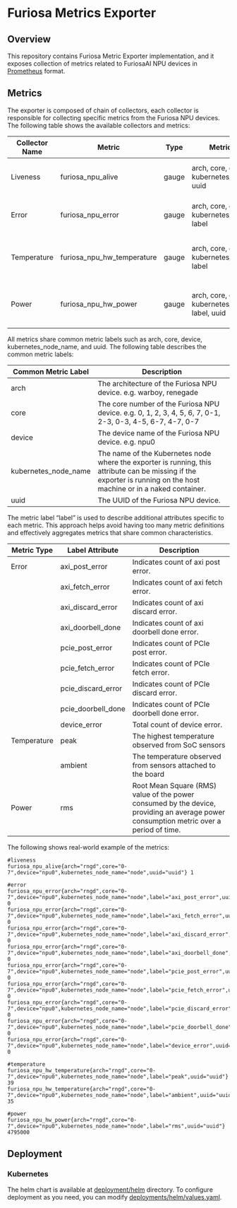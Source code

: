 # Furiosa Metrics Exporter 

## Overview
This repository contains Furiosa Metric Exporter implementation, and it exposes collection of metrics related to FuriosaAI NPU devices in [Prometheus](https://prometheus.io/) format.

## Metrics
The exporter is composed of chain of collectors, each collector is responsible for collecting specific metrics from the Furiosa NPU devices.
The following table shows the available collectors and metrics:

| Collector Name | Metric                     | Type  | Metric Labels                                               | Description                                      |
|----------------|----------------------------|-------|-------------------------------------------------------------|--------------------------------------------------|
| Liveness       | furiosa_npu_alive          | gauge | arch, core, device, uuid, kubernetes_node_name, uuid        | The liveness of the Furiosa NPU device.          |
| Error          | furiosa_npu_error          | gauge | arch, core, device, uuid, kubernetes_node_name, label       | The error count of the Furiosa NPU device.       |
| Temperature    | furiosa_npu_hw_temperature | gauge | arch, core, device, uuid, kubernetes_node_name, label       | The temperature of the Furiosa NPU device.       |
| Power          | furiosa_npu_hw_power       | gauge | arch, core, device, uuid, kubernetes_node_name, label, uuid | The power consumption of the Furiosa NPU device. |

All metrics share common metric labels such as arch, core, device, kubernetes_node_name, and uuid.
The following table describes the common metric labels:

| Common Metric Label  | Description                                                                                                                                                          |
|----------------------|----------------------------------------------------------------------------------------------------------------------------------------------------------------------|
| arch                 | The architecture of the Furiosa NPU device. e.g. warboy, renegade                                                                                                    |
| core                 | The core number of the Furiosa NPU device. e.g. 0, 1, 2, 3, 4, 5, 6, 7, 0-1, 2-3, 0-3, 4-5, 6-7, 4-7, 0-7                                                            |
| device               | The device name of the Furiosa NPU device. e.g. npu0                                                                                                                 |
| kubernetes_node_name | The name of the Kubernetes node where the exporter is running, this attribute can be missing if the exporter is running on the host machine or in a naked container. |
| uuid                 | The UUID of the Furiosa NPU device.                                                                                                                                  |

The metric label “label” is used to describe additional attributes specific to each metric.
This approach helps avoid having too many metric definitions and effectively aggregates metrics that share common characteristics.

| Metric Type | Label Attribute    | Description                                                                                                                            |
|-------------|--------------------|----------------------------------------------------------------------------------------------------------------------------------------|
| Error       | axi_post_error     | Indicates count of axi post error.                                                                                                     |
|             | axi_fetch_error    | Indicates count of axi fetch error.                                                                                                    |
|             | axi_discard_error  | Indicates count of axi discard error.                                                                                                  |
|             | axi_doorbell_done  | Indicates count of axi doorbell done error.                                                                                            |
|             | pcie_post_error    | Indicates count of PCIe post error.                                                                                                    |
|             | pcie_fetch_error   | Indicates count of PCIe fetch error.                                                                                                   |
|             | pcie_discard_error | Indicates count of PCIe discard error.                                                                                                 |
|             | pcie_doorbell_done | Indicates count of PCIe doorbell done error.                                                                                           |
|             | device_error       | Total count of device error.                                                                                                           |
| Temperature | peak               | The highest temperature observed from SoC sensors                                                                                      |
|             | ambient            | The temperature observed from sensors attached to the board                                                                            |
| Power       | rms                | Root Mean Square (RMS) value of the power consumed by the device, providing an average power consumption metric over a period of time. |



The following shows real-world example of the metrics:
```shell
#liveness
furiosa_npu_alive{arch="rngd",core="0-7",device="npu0",kubernetes_node_name="node",uuid="uuid"} 1

#error
furiosa_npu_error{arch="rngd",core="0-7",device="npu0",kubernetes_node_name="node",label="axi_post_error",uuid="uuid"} 0
furiosa_npu_error{arch="rngd",core="0-7",device="npu0",kubernetes_node_name="node",label="axi_fetch_error",uuid="uuid"} 0
furiosa_npu_error{arch="rngd",core="0-7",device="npu0",kubernetes_node_name="node",label="axi_discard_error",uuid="uuid"} 0
furiosa_npu_error{arch="rngd",core="0-7",device="npu0",kubernetes_node_name="node",label="axi_doorbell_done",uuid="uuid"} 0
furiosa_npu_error{arch="rngd",core="0-7",device="npu0",kubernetes_node_name="node",label="pcie_post_error",uuid="uuid"} 0
furiosa_npu_error{arch="rngd",core="0-7",device="npu0",kubernetes_node_name="node",label="pcie_fetch_error",uuid="uuid"} 0
furiosa_npu_error{arch="rngd",core="0-7",device="npu0",kubernetes_node_name="node",label="pcie_discard_error",uuid="uuid"} 0
furiosa_npu_error{arch="rngd",core="0-7",device="npu0",kubernetes_node_name="node",label="pcie_doorbell_done",uuid="uuid"} 0
furiosa_npu_error{arch="rngd",core="0-7",device="npu0",kubernetes_node_name="node",label="device_error",uuid="uuid"} 0

#temperature
furiosa_npu_hw_temperature{arch="rngd",core="0-7",device="npu0",kubernetes_node_name="node",label="peak",uuid="uuid"} 39
furiosa_npu_hw_temperature{arch="rngd",core="0-7",device="npu0",kubernetes_node_name="node",label="ambient",uuid="uuid"} 35

#power
furiosa_npu_hw_power{arch="rngd",core="0-7",device="npu0",kubernetes_node_name="node",label="rms",uuid="uuid"} 4795000
```

## Deployment

<!-- add baremetal support here -->

### Kubernetes
The helm chart is available at [deployment/helm](deployments/helm) directory. To configure deployment as you need, you can modify [deployments/helm/values.yaml](deployments/helm/values.yaml).
<!-- add prometheus annotation info here -->
<!-- add grafana dashboard import here -->
